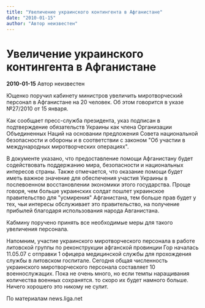 ```yaml
---
title: "Увеличение украинского контингента в Афганистане"
date: "2010-01-15"
author: "Автор неизвестен"
---
```


# Увеличение украинского контингента в Афганистане

**2010-01-15** Автор неизвестен

Ющенко поручил кабинету министров увеличить миротворческий персонал в Афганистане на 20 человек. Об этом говорится в указе №27/2010 от 15 января.

Как сообщает пресс-служба президента, указ подписан в подтверждение обязательств Украины как члена Организации Объединенных Наций на основании предложения Совета национальной безопасности и обороны и в соответствии с законом "Об участии в международных миротворческих операциях".

В документе указано, что предоставление помощи Афганистану будет содействовать поддержанию мира, безопасности и национальных интересов страны. Также отмечается, что оказание помощи будет иметь важное значение для обеспечения участия Украины в послевоенном восстановлении экономики этого государства. Проще говоря, чем больше украинских солдат пошлет украинское правительство для "усмирения" Афганистана, тем больше прав будет у тех, чьи интересы обслуживает это правительство, на получение прибылей благодаря использования народа Авганистана.

Кабмину поручено принять все необходимые меры для такого увеличения персонала.

Напомним, участие украинского миротворческого персонала в работе литовской группы по реконструкции афганской провинции Гор началась 11.05.07 с отправки 1 офицера медицинской службы для прохождения службы в литовском госпитале. Сегодня общая численность украинского миротворческого персонала составляет 10 военнослужащих. Пока не очень много, но если темпы наращивания количества военных сохранятся. то скоро их будет намного больше. Ничего хорошего это никому не сулит.

По материалам news.liga.net